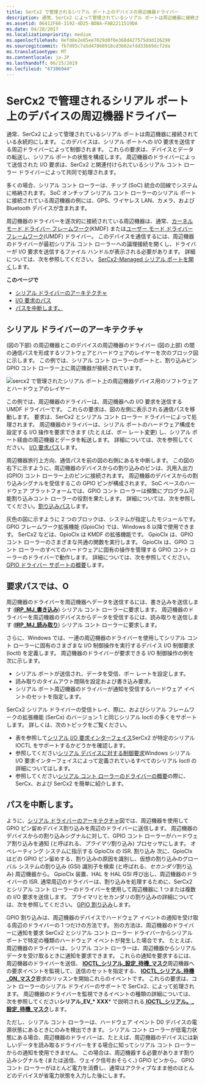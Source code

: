 ```yaml
---
title: SerCx2 で管理されるシリアル ポート上のデバイスの周辺機器ドライバー
description: 通常、SerCx2 によって管理されているシリアル ポートは周辺機器に接続されている永続的にします。
ms.assetid: 06412F66-3192-4D25-BDBA-FAB2211519DA
ms.date: 04/20/2017
ms.localizationpriority: medium
ms.openlocfilehash: 0efd8e2e85ee7029d8f0e368d427575ddd126298
ms.sourcegitcommit: fb7d95c7a5d47860918cd3602efdd33b69dcf2da
ms.translationtype: MT
ms.contentlocale: ja-JP
ms.lasthandoff: 06/25/2019
ms.locfileid: "67386944"
---
```

# <a name="peripheral-drivers-for-devices-on-sercx2-managed-serial-ports"></a>SerCx2 で管理されるシリアル ポート上のデバイスの周辺機器ドライバー

通常、SerCx2 によって管理されているシリアル ポートは周辺機器に接続されている永続的にします。 このデバイスは、シリアル ポートへの I/O 要求を送信する周辺ドライバーによって制御されます。 これらの要求は、デバイスとデータの転送し、シリアル ポートの状態を構成します。 周辺機器のドライバーによって送信された I/O 要求は、SerCx2 と関連付けられているシリアル コント ローラー ドライバーによって共同で処理されます。

多くの場合、シリアル コント ローラーは、チップ (SoC) 統合の回線でシステムに格納されます。 SoC オンチップ シリアル コント ローラーのシリアル ポートに接続されている周辺機器の例には、GPS、ワイヤレス LAN、カメラ、および Bluetooth デバイスが含まれます。

周辺機器のドライバーを逐次的に接続されている周辺機器は、通常、[カーネル モード ドライバー フレームワーク](https://docs.microsoft.com/windows-hardware/drivers/wdf/what-s-new-for-wdf-drivers)(KMDF) または[ユーザー モード ドライバー フレームワーク](https://docs.microsoft.com/windows-hardware/drivers/wdf/overview-of-the-umdf)(UMDF) ドライバー。 このデバイスを通信するには、周辺機器のドライバーが最初シリアル コント ローラーへの論理接続を開くし、ドライバーが I/O 要求を送信するファイル ハンドルが表示される必要があります。 詳細については、次を参照してください。 [SerCx2-Managed シリアル ポートを開く](opening-a-sercx2-managed-serial-port.md)します。

**このページで**

- [シリアル ドライバーのアーキテクチャ](#serial-driver-architecture)
- [I/O 要求のパス](#i-o-request-path)
- [パスを中断します。](#interrupt-path)

## <a name="serial-driver-architecture"></a>シリアル ドライバーのアーキテクチャ

(図の下部) の周辺機器とこのデバイスの周辺機器のドライバー (図の上部) の間の通信パスを形成するソフトウェアとハードウェアのレイヤーを次のブロック図に示します。 この例では、シリアル コント ローラーのポートと、割り込みピン GPIO コント ローラー上に周辺機器が接続されています。

![sercx2 で管理されたシリアル ポート上の周辺機器デバイス用のソフトウェアとハードウェアのレイヤー](images/seriallayers.png)

この例では、周辺機器のドライバーは、周辺機器への I/O 要求を送信する UMDF ドライバーです。 これらの要求は、図の左側に表示される通信パスを移動します。 要求は、SerCx2 とシリアル コント ローラー ドライバーによって処理されます。 周辺機器のドライバーは、シリアル ポートのハードウェア構成を設定する I/O 操作を要求できます (たとえば、ボー レート変更) し、シリアル ポート経由の周辺機器とデータを転送します。 詳細については、次を参照してください。 [I/O 要求パス](#i-o-request-path)します。

周辺機器旅行上方向、通信パスを前の図の右側にあるを中断します。 この図の右下に示すように、周辺機器のデバイスからの割り込みのピンは、汎用入出力 (GPIO) コント ローラー上のピンに接続されます。 周辺機器のデバイスからの割り込みシグナルを受信するこの GPIO ピンが構成されます。 SoC ベースのハードウェア プラットフォームでは、GPIO コント ローラーは頻繁にプログラム可能割り込みコント ローラーの役割を果たします。 詳細については、次を参照してください。[割り込みパス](#interrupt-path)します。

灰色の図に示すように 2 つのブロックは、システムが指定したモジュールです。 GPIO フレームワーク拡張機能 (GpioClx) では、Windows 8 以降で使用できます。 SerCx2 などは、GpioClx は KMDF の拡張機能です。 GpioClx は、GPIO コント ローラーのさまざまな共通の関数を実行します。 GpioClx は、GPIO コント ローラーのすべてのハードウェアに固有の操作を管理する GPIO コント ローラーのドライバーで動作します。 詳細については、次を参照してください。 [GPIO ドライバー サポートの概要](https://docs.microsoft.com/windows-hardware/drivers/gpio/gpio-driver-support-overview)します。

## <a name="i-o-request-path"></a>要求パスでは、O

周辺機器のドライバーを周辺機器へデータを送信するには、書き込みを送信します ([**IRP\_MJ\_書き込み**](https://docs.microsoft.com/previous-versions/ff546904(v=vs.85))) シリアル コント ローラーに要求します。 周辺機器のドライバーを周辺機器のデバイスからデータを受信するには、読み取りを送信します ([**IRP\_MJ\_読み取り**](https://docs.microsoft.com/previous-versions/ff546883(v=vs.85))) シリアル コント ローラーに要求します。

さらに、Windows では、一連の周辺機器のドライバーを使用してシリアル コント ローラーに固有のさまざまな I/O 制御操作を実行するデバイス I/O 制御要求 (Ioctl) を定義します。 周辺機器のドライバーが要求できる I/O 制御操作の例を次に示します。

- シリアル ポートが送信され、データを受信、ボー レートを設定します。
- 読み取りのタイムアウト間隔を設定および書き込み要求。
- シリアル ポート周辺機器のドライバーが通知を受信するハードウェア イベントのセットを指定します。

SerCx2 シリアル ドライバーの受信トレイ、際に、およびシリアル フレームワークの拡張機能 (SerCx) のバージョン 1 と同じシリアル Ioctl の多くをサポートします。 詳しくは、次のトピックをご覧ください。

- 表を参照して[シリアル I/O 要求インターフェイス](serial-i-o-request-interface.md)SerCx2 が特定のシリアル IOCTL をサポートするかどうかを確認します。
- 参照してください[シリアル デバイスに対する制御要求](https://docs.microsoft.com/windows-hardware/drivers/ddi/content/index)Windows シリアル I/O 要求インターフェイスによって定義されているすべてのシリアル Ioctl の詳細についてはします。
- 参照してください[シリアル コント ローラーのドライバーの概要](serial-drivers-overview.md)の際に、SerCx、および SerCx2 を簡単に紹介します。

## <a name="interrupt-path"></a>パスを中断します。

ように、[シリアル ドライバーのアーキテクチャ](#serial-driver-architecture)図では、周辺機器を使用して GPIO ピン留めデバイス割り込みを周辺のドライバーに送信します。 周辺機器のデバイスからの割り込みシグナルに対して、GPIO コント ローラーがハードウェア割り込みを通知 (と呼ばれる、*プライマリ*割り込み) プロセッサにします。 オペレーティング システムに指示する GpioClx の ISR. 割り込み 次に、GpioClx はどの GPIO ピン留めする、割り込みの原因を識別し、仮想の割り込みのグローバル システムの割り込み (GSI) 識別子を検索 (と呼ばれる、*セカンダリ*割り込み) 周辺機器から。 GpioClx 装置、HAL を HAL GSI 呼び出し、周辺機器のドライバーの ISR. 通常周辺のドライバーは、割り込みを処理するために、SerCx2 とシリアル コント ローラーのドライバーを使用して周辺機器に 1 つまたは複数の I/O 要求を送信します。 プライマリとセカンダリの割り込みの詳細については、次を参照してください。 [GPIO 割り込み](https://docs.microsoft.com/windows-hardware/drivers/gpio/gpio-interrupts)します。

GPIO 割り込みは、周辺機器のデバイスでハードウェア イベントの通知を受け取る周辺のドライバーの 1 つだけの方法です。 別の方法は、周辺機器のドライバーに通知を要求 SerCx2 とシリアル コント ローラー ドライバーからシリアル ポートで特定の種類のハードウェア イベントが発生した場合です。 たとえば、周辺機器のドライバーは、シリアル コント ローラーは、周辺機器からシリアル データを受け取るときに通知を要求できます。 これらの通知を要求するには、周辺機器のドライバーを送信、 [ **IOCTL\_シリアル\_設定\_待機\_マスク**](https://docs.microsoft.com/windows-hardware/drivers/ddi/content/ntddser/ni-ntddser-ioctl_serial_set_wait_mask)周辺機器への要求イベントを監視して、送信のセットを指定する、 [ **IOCTL\_シリアル\_待機\_ON\_マスク**](https://docs.microsoft.com/windows-hardware/drivers/ddi/content/ntddser/ni-ntddser-ioctl_serial_wait_on_mask)要求のリッスンを開始これらのイベントです。 これらの要求は、コント ローラーのシリアル ドライバーのサポートで SerCx2、によって処理されます。 周辺機器のドライバーを監視できるイベントの種類の詳細については、次を参照してください**シリアル\_EV\_* XXX*** で説明される[ **IOCTL\_シリアル。\_設定\_待機\_マスク**](https://docs.microsoft.com/windows-hardware/drivers/ddi/content/ntddser/ni-ntddser-ioctl_serial_set_wait_mask)します。

ただし、シリアル コント ローラーは、ハードウェア イベント D0 デバイスの電源状態にあるときにのみを検出できます。 シリアル コント ローラーが低電力状態にある場合、周辺機器のドライバーは、たとえば、周辺機器のデバイスには新しいデータを読み取るドライバーをする場合に知ってシリアル コント ローラーからの通知を使用できません。 この場合は、周辺機器する必要があります割り込みシグナルを (または送信、ウェイク信号おそらく、) GPIO ピンから。 GPIO コント ローラーがほとんど電力を消費し、通常はアクティブなまま他のほとんどのデバイスが省電力状態を入力した後にします。
